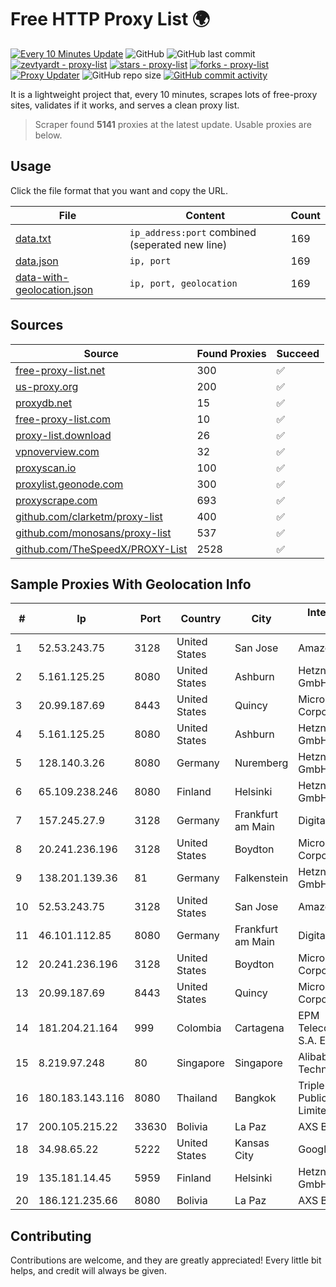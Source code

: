 
# Free HTTP Proxy List 🌍

[![Every 10 Minutes Update](https://github.com/mertguvencli/http-proxy-list/actions/workflows/main.yml/badge.svg?branch=main)](https://github.com/mertguvencli/http-proxy-list/actions/workflows/main.yml)
![GitHub](https://img.shields.io/github/license/mertguvencli/http-proxy-list)
![GitHub last commit](https://img.shields.io/github/last-commit/mertguvencli/http-proxy-list)
[![zevtyardt - proxy-list](https://img.shields.io/static/v1?label=zevtyardt&message=proxy-list&color=blue&logo=github)](https://github.com/zevtyardt/proxy-list "Go to GitHub repo")
[![stars - proxy-list](https://img.shields.io/github/stars/zevtyardt/proxy-list?style=social)](https://github.com/zevtyardt/proxy-list)
[![forks - proxy-list](https://img.shields.io/github/forks/zevtyardt/proxy-list?style=social)](https://github.com/zevtyardt/proxy-list)
[![Proxy Updater](https://github.com/zevtyardt/proxy-list/workflows/Proxy%20Updater/badge.svg)](https://github.com/zevtyardt/proxy-list/actions?query=workflow:"Proxy+Updater")
![GitHub repo size](https://img.shields.io/github/repo-size/zevtyardt/proxy-list)
[![GitHub commit activity](https://img.shields.io/github/commit-activity/m/zevtyardt/proxy-list?logo=commits)](https://github.com/zevtyardt/proxy-list/commits/main)

It is a lightweight project that, every 10 minutes, scrapes lots of free-proxy sites, validates if it works, and serves a clean proxy list.

> Scraper found **5141** proxies at the latest update. Usable proxies are below.

## Usage

Click the file format that you want and copy the URL.

|File|Content|Count|
|----|-------|-----|
|[data.txt](https://raw.githubusercontent.com/mertguvencli/http-proxy-list/main/proxy-list/data.txt)|`ip_address:port` combined (seperated new line)|169|
|[data.json](https://raw.githubusercontent.com/mertguvencli/http-proxy-list/main/proxy-list/data.json)|`ip, port`|169|
|[data-with-geolocation.json](https://raw.githubusercontent.com/mertguvencli/http-proxy-list/main/proxy-list/data-with-geolocation.json)|`ip, port, geolocation`|169|

## Sources

|Source|Found Proxies|Succeed|
|------|-------------|-------|
|[free-proxy-list.net](https://free-proxy-list.net)|300|✅|
|[us-proxy.org](https://www.us-proxy.org)|200|✅|
|[proxydb.net](http://proxydb.net)|15|✅|
|[free-proxy-list.com](https://free-proxy-list.com/?page=&port=&type%5B%5D=http&type%5B%5D=https&up_time=0&search=Search)|10|✅|
|[proxy-list.download](https://www.proxy-list.download/HTTP)|26|✅|
|[vpnoverview.com](https://vpnoverview.com/privacy/anonymous-browsing/free-proxy-servers)|32|✅|
|[proxyscan.io](https://www.proxyscan.io)|100|✅|
|[proxylist.geonode.com](https://proxylist.geonode.com/api/proxy-list?limit=300&page=1&sort_by=lastChecked&sort_type=desc&protocols=http,https)|300|✅|
|[proxyscrape.com](https://api.proxyscrape.com/v2/?request=displayproxies&protocol=http&timeout=10000&country=all&ssl=all&anonymity=all)|693|✅|
|[github.com/clarketm/proxy-list](https://raw.githubusercontent.com/clarketm/proxy-list/master/proxy-list-raw.txt)|400|✅|
|[github.com/monosans/proxy-list](https://raw.githubusercontent.com/monosans/proxy-list/main/proxies/http.txt)|537|✅|
|[github.com/TheSpeedX/PROXY-List](https://raw.githubusercontent.com/TheSpeedX/PROXY-List/master/http.txt)|2528|✅|


## Sample Proxies With Geolocation Info

|#|Ip|Port|Country|City|Internet Service Provider|
|-|--|----|-------|----|-------------------------|
|1|52.53.243.75|3128|United States|San Jose|Amazon.com, Inc.|
|2|5.161.125.25|8080|United States|Ashburn|Hetzner Online GmbH|
|3|20.99.187.69|8443|United States|Quincy|Microsoft Corporation|
|4|5.161.125.25|8080|United States|Ashburn|Hetzner Online GmbH|
|5|128.140.3.26|8080|Germany|Nuremberg|Hetzner Online GmbH|
|6|65.109.238.246|8080|Finland|Helsinki|Hetzner Online GmbH|
|7|157.245.27.9|3128|Germany|Frankfurt am Main|DigitalOcean, LLC|
|8|20.241.236.196|3128|United States|Boydton|Microsoft Corporation|
|9|138.201.139.36|81|Germany|Falkenstein|Hetzner Online GmbH|
|10|52.53.243.75|3128|United States|San Jose|Amazon.com, Inc.|
|11|46.101.112.85|8080|Germany|Frankfurt am Main|DigitalOcean, LLC|
|12|20.241.236.196|3128|United States|Boydton|Microsoft Corporation|
|13|20.99.187.69|8443|United States|Quincy|Microsoft Corporation|
|14|181.204.21.164|999|Colombia|Cartagena|EPM Telecomunicaciones S.A. E.S.P.|
|15|8.219.97.248|80|Singapore|Singapore|Alibaba (US) Technology Co., Ltd.|
|16|180.183.143.116|8080|Thailand|Bangkok|Triple T Broadband Public Company Limited|
|17|200.105.215.22|33630|Bolivia|La Paz|AXS Bolivia S. A.|
|18|34.98.65.22|5222|United States|Kansas City|Google LLC|
|19|135.181.14.45|5959|Finland|Helsinki|Hetzner Online GmbH|
|20|186.121.235.66|8080|Bolivia|La Paz|AXS Bolivia S. A.|



## Contributing

Contributions are welcome, and they are greatly appreciated! Every
little bit helps, and credit will always be given.

